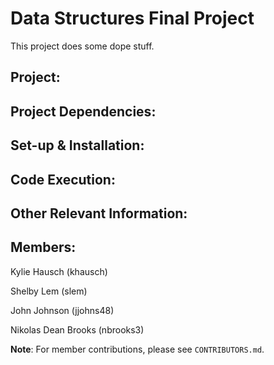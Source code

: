 Data Structures Final Project
===============================

This project does some dope stuff.

Project:
--------

Project Dependencies:
---------------------

Set-up & Installation:
----------------------

Code Execution:
---------------

Other Relevant Information:
---------------------------

Members:
--------
Kylie Hausch (khausch)

Shelby Lem (slem)

John Johnson (jjohns48)

Nikolas Dean Brooks (nbrooks3)

**Note**: For member contributions, please see `CONTRIBUTORS.md`.
